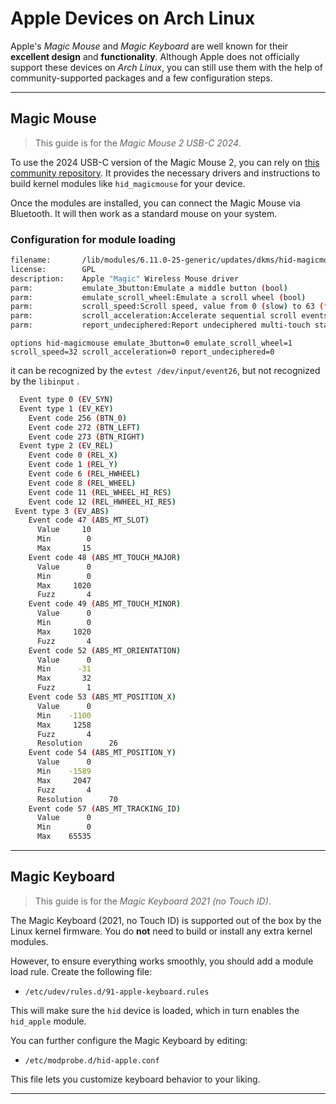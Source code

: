# Apple Devices on Arch Linux

Apple's _Magic Mouse_ and _Magic Keyboard_ are well known for their **excellent design** and **functionality**. Although Apple does not officially support these devices on _Arch Linux_, you can still use them with the help of community-supported packages and a few configuration steps.

---

## Magic Mouse

> This guide is for the _Magic Mouse 2 USB-C 2024_.

To use the 2024 USB-C version of the Magic Mouse 2, you can rely on [this community repository](https://github.com/mr-cal/Linux-Magic-Trackpad-2-USB-C-Driver). It provides the necessary drivers and instructions to build kernel modules like `hid_magicmouse` for your device.

Once the modules are installed, you can connect the Magic Mouse via Bluetooth. It will then work as a standard mouse on your system.

### Configuration for module loading

```bash
filename:       /lib/modules/6.11.0-25-generic/updates/dkms/hid-magicmouse.ko.zst
license:        GPL
description:    Apple "Magic" Wireless Mouse driver
parm:           emulate_3button:Emulate a middle button (bool)
parm:           emulate_scroll_wheel:Emulate a scroll wheel (bool)
parm:           scroll_speed:Scroll speed, value from 0 (slow) to 63 (fast)
parm:           scroll_acceleration:Accelerate sequential scroll events (bool)
parm:           report_undeciphered:Report undeciphered multi-touch state field using a MSC_RAW event (bool)

```

```text /etc/modprobe.d/hid-magicmouse.conf
options hid-magicmouse emulate_3button=0 emulate_scroll_wheel=1 scroll_speed=32 scroll_acceleration=0 report_undeciphered=0
```

it can be recognized by the `evtest /dev/input/event26`, but not recognized by the `libinput` .

```bash
  Event type 0 (EV_SYN)
  Event type 1 (EV_KEY)
    Event code 256 (BTN_0)
    Event code 272 (BTN_LEFT)
    Event code 273 (BTN_RIGHT)
  Event type 2 (EV_REL)
    Event code 0 (REL_X)
    Event code 1 (REL_Y)
    Event code 6 (REL_HWHEEL)
    Event code 8 (REL_WHEEL)
    Event code 11 (REL_WHEEL_HI_RES)
    Event code 12 (REL_HWHEEL_HI_RES)
 Event type 3 (EV_ABS)
    Event code 47 (ABS_MT_SLOT)
      Value     10
      Min        0
      Max       15
    Event code 48 (ABS_MT_TOUCH_MAJOR)
      Value      0
      Min        0
      Max     1020
      Fuzz       4
    Event code 49 (ABS_MT_TOUCH_MINOR)
      Value      0
      Min        0
      Max     1020
      Fuzz       4
    Event code 52 (ABS_MT_ORIENTATION)
      Value      0
      Min      -31
      Max       32
      Fuzz       1
    Event code 53 (ABS_MT_POSITION_X)
      Value      0
      Min    -1100
      Max     1258
      Fuzz       4
      Resolution      26
    Event code 54 (ABS_MT_POSITION_Y)
      Value      0
      Min    -1589
      Max     2047
      Fuzz       4
      Resolution      70
    Event code 57 (ABS_MT_TRACKING_ID)
      Value      0
      Min        0
      Max    65535
```

---

## Magic Keyboard

> This guide is for the _Magic Keyboard 2021 (no Touch ID)_.

The Magic Keyboard (2021, no Touch ID) is supported out of the box by the Linux kernel firmware. You do **not** need to build or install any extra kernel modules.

However, to ensure everything works smoothly, you should add a module load rule. Create the following file:

- `/etc/udev/rules.d/91-apple-keyboard.rules`

This will make sure the `hid` device is loaded, which in turn enables the `hid_apple` module.

You can further configure the Magic Keyboard by editing:

- `/etc/modprobe.d/hid-apple.conf`

This file lets you customize keyboard behavior to your liking.

---

